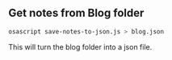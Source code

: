 ## Get notes from Blog folder

```bash
osascript save-notes-to-json.js > blog.json
```

This will turn the blog folder into a json file.
